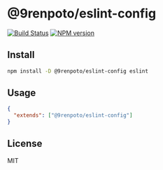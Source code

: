 # @9renpoto/eslint-config

[![Build Status](https://travis-ci.org/9renpoto/eslint-config.svg?branch=master)](https://travis-ci.org/9renpoto/eslint-config)
[![NPM version](https://badge.fury.io/js/%409renpoto%2Feslint-config.svg)](https://badge.fury.io/js/%409renpoto%2Feslint-config)

## Install

```sh
npm install -D @9renpoto/eslint-config eslint
```

## Usage

```json
{
  "extends": ["@9renpoto/eslint-config"]
}
```

## License

MIT
